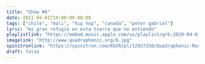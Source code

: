 ```yaml
---
title: "Show #6"
date: 2021-04-01T19:00:00-08:00
tags: ["chile", "mali", "hip hop", "canada", "peter gabriel"]
lyric: "mi gran refugio en esta tierra que no entiendo"
playlistlink: "https://embed.music.apple.com/us/playlist/qrb-2020-04-01/pl.u-WMe7U3NYB8"
imagelink: "http://www.quadraphonic.org/6.jpg"
spinitronlink: "https://spinitron.com/KUCR/pl/12937250/Quadraphonic-Rock-Block"
draft: false
---
```

